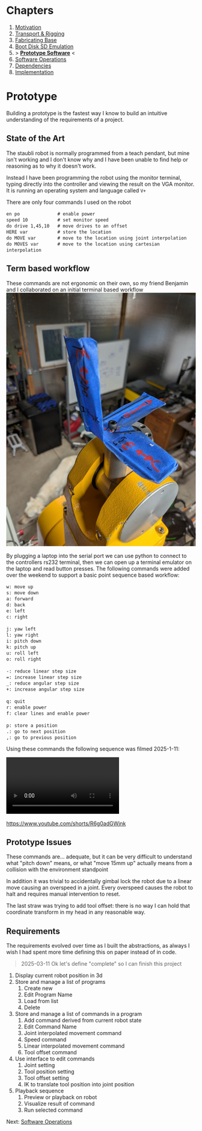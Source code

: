 # Chapters

1. [Motivation](./00-context.md)
2. [Transport & Rigging](./01-commissioning.md)
3. [Fabricating Base](./02-fabricating-base.md)
4. [Boot Disk SD Emulation](./03-stabilizing.md)
5. &gt; **[Prototype Software](./04-prototype-requirements.md)** &lt;
6. [Software Operations](./05-operating-system.md)
7. [Dependencies](./06-framework-and-dependencies.md)
8. [Implementation](./07-implementation.md)

# Prototype

Building a prototype is the fastest way I know to build an intuitive understanding of the requirements of a project.
## State of the Art

The staubli robot is normally programmed from a teach pendant, but mine isn't working and I don't know why and I have been unable to find help or reasoning as to why it doesn't work.

Instead I have been programming the robot using the monitor terminal, typing directly into the controller and viewing the result on the VGA monitor. It is running an operating system and language called `V+`

There are only four commands I used on the robot

```
en po              # enable power
speed 10           # set monitor speed
do drive 1,45,10   # move drives to an offset
HERE var           # store the location
do MOVE var        # move to the location using joint interpolation
do MOVES var       # move to the location using cartesian interpolation
```

## Term based workflow

These commands are not ergonomic on their own, so my friend Benjamin and I collaborated on an initial terminal based workflow
![arrows and letters written on tape on wires on the end of the robot](04-basic-abstraction/term-widget.jpg)

By plugging a laptop into the serial port we can use python to connect to the controllers rs232 terminal, then we can open up a terminal emulator on the laptop and read button presses. The following commands were added over the weekend to support a basic point sequence based workflow:

```
w: move up
s: move down
a: forward
d: back
e: left
c: right

j: yaw left
l: yaw right
i: pitch down
k: pitch up
u: roll left
o: roll right

-: reduce linear step size
=: increase linear step size
_: reduce angular step size
+: increase angular step size

q: quit
r: enable power
f: clear lines and enable power

p: store a position
.: go to next position
,: go to previous position
```

Using these commands the following sequence was filmed 2025-1-11:

![side-by-side video of the robot picking up a pen and placing it in my hand](04-basic-abstraction/side-by-side.small.mp4)

https://www.youtube.com/shorts/R6g0adGWjnk

## Prototype Issues

These commands are... adequate, but it can be very difficult to understand what "pitch down" means, or what "move 15mm up" actually means from a collision with the environment standpoint

In addition it was trivial to accidentally gimbal lock the robot due to a linear move causing an overspeed in a joint. Every overspeed causes the robot to halt and requires manual intervention to reset.

The last straw was trying to add tool offset: there is no way I can hold that coordinate transform in my head in any reasonable way.

## Requirements

The requirements evolved over time as I built the abstractions, as always I wish I had spent more time defining this on paper instead of in code.

> 2025-03-11
> Ok let's define "complete" so I can finish this project

1. Display current robot position in 3d
2. Store and manage a list of programs
	1. Create new
	2. Edit Program Name
	3. Load from list
	4. Delete
3. Store and manage a list of commands in a program
	1. Add command derived from current robot state
	2. Edit Command Name
	3. Joint interpolated movement command
	4. Speed command
	5. Linear interpolated movement command
	6. Tool offset command
4. Use interface to edit commands
	1. Joint setting
	2. Tool position setting
	3. Tool offset setting
	4. IK to translate tool position into joint position
5. Playback sequence
	1. Preview or playback on robot
	2. Visualize result of command
	3. Run selected command

Next: [Software Operations](./05-operating-system.md)
